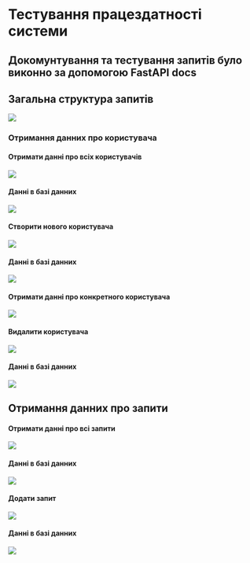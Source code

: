 # Тестування працездатності системи

## Докомунтування та тестування запитів було виконно за допомогою FastAPI docs 

## Загальна структура запитів

![](./img/1.png)

### Отримання данних про користувача

#### Отримати данні про всіх користувачів

![](./img/2_1.png)

#### Данні в базі данних

![](./img/2_2.png)

#### Створити нового користувача

![](./img/3_1.png)

#### Данні в базі данних

![](./img/3_2.png)


#### Отримати данні про конкретного користувача

![](./img/4_1.png)

#### Видалити користувача

![](./img/5_1.png)

#### Данні в базі данних

![](./img/5_2.png)


## Отримання данних про запити

#### Отримати данні про всі запити

![](./img/6_1.png)

#### Данні в базі данних

![](./img/6_2.png)

#### Додати запит

![](./img/7_1.png)

#### Данні в базі данних

![](./img/7_2.png)